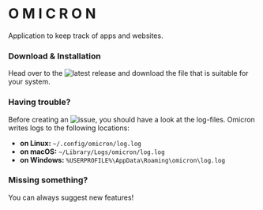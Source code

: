# O M I C R O N
Application to keep track of apps and websites.

### Download & Installation
Head over to the ![latest release](https://github.com/SparxDev/omicron/releases/latest) and download the file that is suitable for your system.

### Having trouble?
Before creating an ![issue](https://github.com/SparxDev/omicron/issues), you should have a look at the log-files. Omicron writes logs to the following locations:
* **on Linux:** `~/.config/omicron/log.log`
* **on macOS:** `~/Library/Logs/omicron/log.log`
* **on Windows:** `%USERPROFILE%\AppData\Roaming\omicron\log.log`

### Missing something?
You can always suggest new features!
